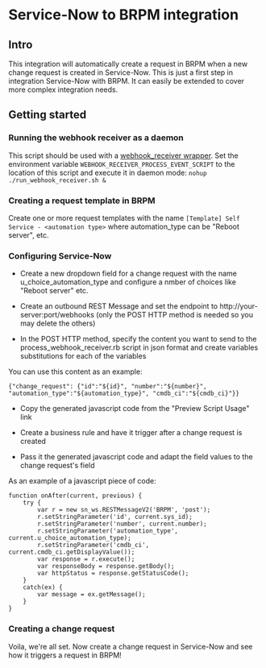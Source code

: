 # Service-Now to BRPM integration
## Intro
This integration will automatically create a request in BRPM when a new change request is created in Service-Now. This is just a first step in integration Service-Now with BRPM. It can easily be extended to cover more complex integration needs. 

## Getting started
### Running the webhook receiver as a daemon
This script should be used with a [webhook_receiver wrapper](https://github.com/BMC-RLM/brpm_content_framework/blob/master/infrastructure/scripts/run_webhook_receiver.sh). Set the environment variable ```WEBHOOK_RECEIVER_PROCESS_EVENT_SCRIPT``` to the location of this script and execute it in daemon mode: ```nohup ./run_webhook_receiver.sh &```

### Creating a request template in BRPM
Create one or more request templates with the name ```[Template] Self Service - <automation type>``` where automation_type can be "Reboot server", etc.

### Configuring Service-Now
- Create a new dropdown field for a change request with the name u_choice_automation_type and configure a nmber of choices like "Reboot server" etc.

- Create an outbound REST Message and set the endpoint to http://your-server:port/webhooks (only the POST HTTP method is needed so you may delete the others)

- In the POST HTTP method, specify the content you want to send to the process_webhook_receiver.rb script in json format and create variables substitutions for each of the variables

You can use this content as an example:
```
{"change_request": {"id":"${id}", "number":"${number}", "automation_type":"${automation_type}", "cmdb_ci":"${cmdb_ci}"}}
```

- Copy the generated javascript code from the "Preview Script Usage" link
 
- Create a business rule and have it trigger after a change request is created

- Pass it the generated javascript code and adapt the field values to the change request's field 

As an example of a javascript piece of code:
```
function onAfter(current, previous) {
	try {
		var r = new sn_ws.RESTMessageV2('BRPM', 'post');
		r.setStringParameter('id', current.sys_id);
		r.setStringParameter('number', current.number);
		r.setStringParameter('automation_type', current.u_choice_automation_type);
		r.setStringParameter('cmdb_ci', current.cmdb_ci.getDisplayValue());
		var response = r.execute();
		var responseBody = response.getBody();
		var httpStatus = response.getStatusCode();
	}
	catch(ex) {
		var message = ex.getMessage();
	}	
}
```

### Creating a change request
Voila, we're all set. Now create a change request in Service-Now and see how it triggers a request in BRPM!



